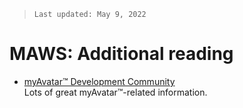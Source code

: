 >`Last updated: May 9, 2022`

# MAWS: Additional reading

* [myAvatar™ Development Community](https://github.com/myAvatar-Development-Community)<br>
Lots of great myAvatar™-related information.